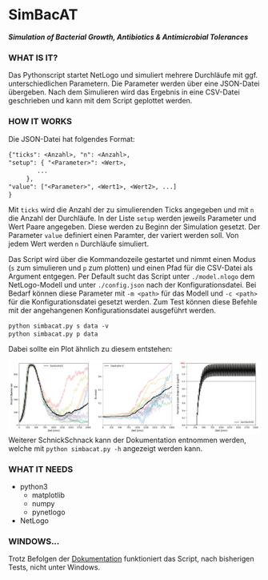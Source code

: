 SimBacAT
=========
***Simulation of Bacterial Growth, Antibiotics & Antimicrobial Tolerances***
### WHAT IS IT?
Das Pythonscript startet NetLogo und simuliert mehrere Durchläufe mit ggf. unterschiedlichen Parametern.
Die Parameter werden über eine JSON-Datei übergeben.
Nach dem Simulieren wird das Ergebnis in eine CSV-Datei geschrieben und kann mit dem Script geplottet werden.

### HOW IT WORKS
Die JSON-Datei hat folgendes Format:
```
{"ticks": <Anzahl>, "n": <Anzahl>,
"setup": { "<Parameter>": <Wert>,
		...
	 },
"value": ["<Parameter>", <Wert1>, <Wert2>, ...]
}
```
Mit `ticks` wird die Anzahl der zu simulierenden Ticks angegeben und mit `n` die Anzahl der Durchläufe.
In der Liste `setup` werden jeweils Parameter und Wert Paare angegeben. Diese werden zu Beginn der Simulation gesetzt.
Der Parameter `value` definiert einen Paramter, der variert werden soll. Von jedem Wert werden `n` Durchläufe simuliert.

Das Script wird über die Kommandozeile gestartet und nimmt einen Modus (`s` zum simulieren und `p` zum plotten) und einen Pfad für die CSV-Datei als Argument entgegen.
Per Default sucht das Script unter `./model.nlogo` dem NetLogo-Modell und unter `./config.json` nach der Konfigurationsdatei.
Bei Bedarf können diese Parameter mit `-m <path>` für das Modell und `-c <path>` für die Konfigurationsdatei gesetzt werden.
Zum Test können diese Befehle mit der angehangenen Konfigurationsdatei ausgeführt werden.
```
python simbacat.py s data -v
python simbacat.py p data
``` 
Dabei sollte ein Plot ähnlich zu diesem entstehen:

![test run](example.png "Plot Test Data")
Weiterer SchnickSchnack kann der Dokumentation entnommen werden, welche mit `python simbacat.py -h` angezeigt werden kann.

### WHAT IT NEEDS
* python3
  * matplotlib
  * numpy
  * pynetlogo
* NetLogo

### WINDOWS...
Trotz Befolgen der [Dokumentation](https://pynetlogo.readthedocs.io/en/latest/) funktioniert das Script, nach bisherigen Tests, nicht unter Windows.


